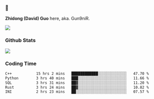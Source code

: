### 👋 

**Zhidong (David) Guo** here, aka. Gun9niR.

![](https://komarev.com/ghpvc/?username=Gun9niR&label=Total+Views)

### Github Stats

<img src="https://github-readme-stats.vercel.app/api?username=Gun9niR&count_private=true&show_icons=true&theme=vue-dark&hide_title=true">

### Coding Time

<!--START_SECTION:waka-->

```txt
C++           15 hrs 2 mins   ████████████░░░░░░░░░░░░░   47.70 %
Python        3 hrs 40 mins   ███░░░░░░░░░░░░░░░░░░░░░░   11.66 %
SQL           3 hrs 31 mins   ██▓░░░░░░░░░░░░░░░░░░░░░░   11.20 %
Rust          3 hrs 24 mins   ██▓░░░░░░░░░░░░░░░░░░░░░░   10.82 %
INI           2 hrs 23 mins   ██░░░░░░░░░░░░░░░░░░░░░░░   07.57 %
```

<!--END_SECTION:waka-->

